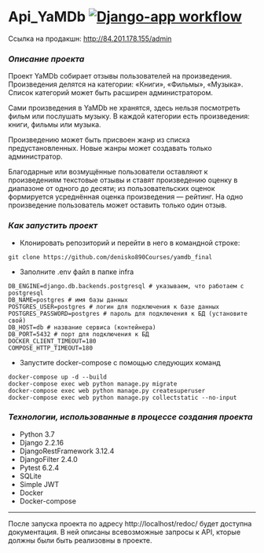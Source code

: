 # **Api_YaMDb** [![Django-app workflow](https://github.com/denisko890Courses/yamdb_final/actions/workflows/yamdb_workflow.yml/badge.svg)](https://github.com/denisko890Courses/yamdb_final/actions/workflows/yamdb_workflow.yml)

Ссылка на продакшн: http://84.201.178.155/admin
### _Описание проекта_
Проект YaMDb собирает отзывы пользователей на произведения. Произведения делятся на категории: «Книги», «Фильмы», «Музыка». Список категорий может быть расширен администратором.

Сами произведения в YaMDb не хранятся, здесь нельзя посмотреть фильм или послушать музыку.
В каждой категории есть произведения: книги, фильмы или музыка.

Произведению может быть присвоен жанр из списка предустановленных. Новые жанры может создавать только администратор.

Благодарные или возмущённые пользователи оставляют к произведениям текстовые отзывы и ставят произведению оценку в диапазоне от одного до десяти; из пользовательских оценок формируется усреднённая оценка произведения — рейтинг. На одно произведение пользователь может оставить только один отзыв.

### _Как запустить проект_
* Клонировать репозиторий и перейти в него в командной строке:
```
git clone https://github.com/denisko890Courses/yamdb_final
```
* Заполните .env файл в папке infra
```
DB_ENGINE=django.db.backends.postgresql # указываем, что работаем с postgresql
DB_NAME=postgres # имя базы данных
POSTGRES_USER=postgres # логин для подключения к базе данных
POSTGRES_PASSWORD=postgres # пароль для подключения к БД (установите свой)
DB_HOST=db # название сервиса (контейнера)
DB_PORT=5432 # порт для подключения к БД
DOCKER_CLIENT_TIMEOUT=180
COMPOSE_HTTP_TIMEOUT=180
```

* Запустите docker-compose с помощью следующих команд
```
docker-compose up -d --build
docker-compose exec web python manage.py migrate
docker-compose exec web python manage.py createsuperuser
docker-compose exec web python manage.py collectstatic --no-input
```
### _Технологии, использованные в процессе создания проекта_
- Python 3.7
- Django 2.2.16
- DjangoRestFramework 3.12.4
- DjangoFilter 2.4.0
- Pytest 6.2.4
- SQLite
- Simple JWT
- Docker
- Docker-compose

---
После запуска проекта по адресу http://localhost/redoc/ будет доступна документация. В ней описаны всевозможные запросы к API, кторые должны были быть реализовны в проекте.
